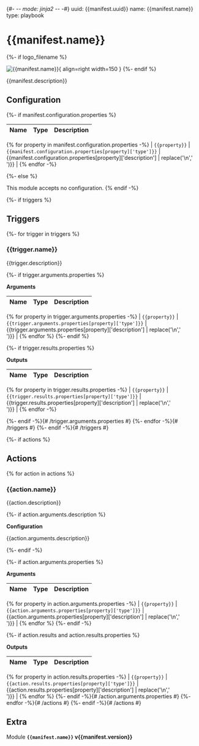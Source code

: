 
{#- -*- mode: jinja2 -*- -#}
uuid: {{manifest.uuid}}
name: {{manifest.name}}
type: playbook

# {{manifest.name}}

{%- if logo_filename %}

![{{manifest.name}}](/assets/playbooks/library/{{logo_filename}}){ align=right width=150 }
{%- endif %}

{{manifest.description}}

## Configuration

{%- if manifest.configuration.properties %}

| Name      |  Type   |  Description  |
| --------- | ------- | --------------------------- |
{% for property in manifest.configuration.properties -%}
| `{{property}}` | `{{manifest.configuration.properties[property]['type']}}` | {{manifest.configuration.properties[property]['description'] | replace('\n','<br/>')}} |
{% endfor -%}

{%- else %}

This module accepts no configuration.
{% endif -%}

{%- if triggers %}
## Triggers

{%- for trigger in triggers %}

### {{trigger.name}}

{{trigger.description}}

{%- if trigger.arguments.properties %}

**Arguments**

| Name      |  Type   |  Description  |
| --------- | ------- | --------------------------- |
{% for property in trigger.arguments.properties -%}
| `{{property}}` | `{{trigger.arguments.properties[property]['type']}}` | {{trigger.arguments.properties[property]['description'] | replace('\n','<br/>')}} |
{% endfor %}
{%- endif %}

{%- if trigger.results.properties %}

**Outputs**

| Name      |  Type   |  Description  |
| --------- | ------- | --------------------------- |
{% for property in trigger.results.properties -%}
| `{{property}}` | `{{trigger.results.properties[property]['type']}}` | {{trigger.results.properties[property]['description'] | replace('\n','<br/>')}} |
{% endfor -%}

{%- endif -%}{# /trigger.arguments.properties #}
{%- endfor -%}{# /triggers #}
{%- endif -%}{# /triggers #}

{%- if actions %}
## Actions
{% for action in actions %}
### {{action.name}}

{{action.description}}

{%- if action.arguments.description %}

**Configuration**

{{action.arguments.description}}

{%- endif -%}

{%- if action.arguments.properties %}

**Arguments**

| Name      |  Type   |  Description  |
| --------- | ------- | --------------------------- |
{% for property in action.arguments.properties -%}
| `{{property}}` | `{{action.arguments.properties[property]['type']}}` | {{action.arguments.properties[property]['description'] | replace('\n','<br/>')}} |
{% endfor %}
{%- endif -%}

{%- if action.results and action.results.properties %}

**Outputs**

| Name      |  Type   |  Description  |
| --------- | ------- | --------------------------- |
{% for property in action.results.properties -%}
| `{{property}}` | `{{action.results.properties[property]['type']}}` | {{action.results.properties[property]['description'] | replace('\n','<br/>')}} |
{% endfor %}
{%- endif -%}{# /action.arguments.properties #}
{%- endfor -%}{# /actions #}
{%- endif -%}{# /actions #}

## Extra

Module **`{{manifest.name}}` v{{manifest.version}}**

